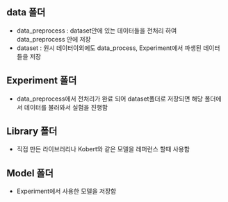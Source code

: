 ## data 폴더 
- data_preprocess : dataset안에 있는 데이터들을 전처리 하여 data_preprocess 안에 저장 
- dataset : 원시 데이터이외에도 data_process, Experiment에서 파생된 데이터 들을 저장

## Experiment 폴더 
- data_preprocess에서 전처리가 완료 되어 dataset폴더로 저장되면 해당 폴더에서 데이터를 불러와서 실험을 진행함

## Library 폴더
- 직접 만든 라이브러리나 Kobert와 같은 모델을 레퍼런스 할때 사용함

## Model 폴더
- Experiment에서 사용한 모델을 저장함